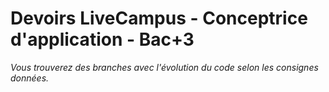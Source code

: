 # Devoirs LiveCampus - Conceptrice d'application - Bac+3

_Vous trouverez des branches avec l'évolution du code selon les consignes données._